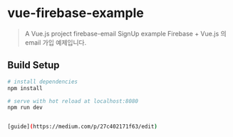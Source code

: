 # vue-firebase-example

> A Vue.js project firebase-email SignUp example
> Firebase + Vue.js 의 email 가입 예제입니다.


## Build Setup

``` bash
# install dependencies
npm install

# serve with hot reload at localhost:8080
npm run dev


[guide](https://medium.com/p/27c402171f63/edit)

